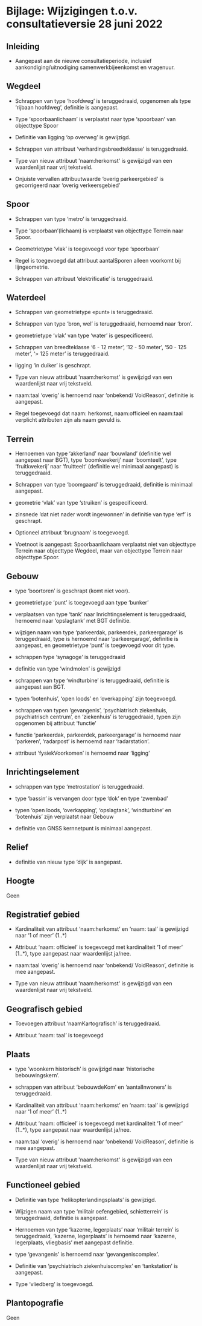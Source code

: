 Bijlage: Wijzigingen t.o.v. consultatieversie 28 juni 2022
==========================================================

Inleiding
---------

-   Aangepast aan de nieuwe consultatieperiode, inclusief
    aankondiging/uitnodiging samenwerkbijeenkomst en vragenuur.

Wegdeel
-------

-   Schrappen van type ‘hoofdweg’ is teruggedraaid, opgenomen als type ‘rijbaan
    hoofdweg’, definitie is aangepast.

-   Type ‘spoorbaanlichaam’ is verplaatst naar type ‘spoorbaan’ van objecttype
    Spoor

-   Definitie van ligging ‘op overweg’ is gewijzigd.

-   Schrappen van attribuut ‘verhardingsbreedteklasse’ is teruggedraaid.

-   Type van nieuw attribuut 'naam:herkomst' is gewijzigd van een waardenlijst
    naar vrij tekstveld.

-   Onjuiste vervallen attribuutwaarde ‘overig parkeergebied’ is gecorrigeerd
    naar ‘overig verkeersgebied’

Spoor
-----

-   Schrappen van type ‘metro’ is teruggedraaid.

-   Type ‘spoorbaan’(lichaam) is verplaatst van objecttype Terrein naar Spoor.

-   Geometrietype ‘vlak’ is toegevoegd voor type ‘spoorbaan’

-   Regel is toegevoegd dat attribuut aantalSporen alleen voorkomt bij
    lijngeometrie.

-   Schrappen van attribuut ‘elektrificatie’ is teruggedraaid.

Waterdeel
---------

-   Schrappen van geometrietype «punt» is teruggedraaid.

-   Schrappen van type ‘bron, wel’ is teruggedraaid, hernoemd naar ‘bron’.

-   geometrietype ‘vlak’ van type ‘water’ is gespecificeerd.

-   Schrappen van breedteklasse ‘6 - 12 meter’, ‘12 - 50 meter’, ‘50 - 125
    meter’, ‘\> 125 meter’ is teruggedraaid.

-   ligging ‘in duiker’ is geschrapt.

-   Type van nieuw attribuut 'naam:herkomst' is gewijzigd van een waardenlijst
    naar vrij tekstveld.

-   naam:taal ‘overig’ is hernoemd naar ‘onbekend/ VoidReason’, definitie is
    aangepast.

-   Regel toegevoegd dat naam: herkomst, naam:officieel en naam:taal verplicht
    attributen zijn als naam gevuld is.

Terrein
-------

-   Hernoemen van type ‘akkerland’ naar ‘bouwland’ (definitie wel aangepast naar
    BGT), type ‘boomkwekerij’ naar ‘boomteelt’, type ‘fruitkwekerij’ naar
    ‘fruitteelt’ (definitie wel minimaal aangepast) is teruggedraaid.

-   Schrappen van type ‘boomgaard’ is teruggedraaid, definitie is minimaal
    aangepast.

-   geometrie ‘vlak’ van type ‘struiken’ is gespecificeerd.

-   zinsnede ‘dat niet nader wordt ingewonnen’ in definitie van type ‘erf’ is
    geschrapt.

-   Optioneel attribuut ‘brugnaam’ is toegevoegd.

-   Voetnoot is aangepast: Spoorbaanlichaam verplaatst niet van objecttype
    Terrein naar objecttype Wegdeel, maar van objecttype Terrein naar objecttype
    Spoor.

Gebouw
------

-   type ‘boortoren’ is geschrapt (komt niet voor).

-   geometrietype ‘punt’ is toegevoegd aan type ‘bunker’

-   verplaatsen van type ‘tank’ naar Inrichtingselement is teruggedraaid,
    hernoemd naar ‘opslagtank’ met BGT definitie.

-   wijzigen naam van type ‘parkeerdak, parkeerdek, parkeergarage’ is
    teruggedraaid, type is hernoemd naar ‘parkeergarage’, definitie is
    aangepast, en geometrietype ‘punt’ is toegevoegd voor dit type.

-   schrappen type ‘synagoge’ is teruggedraaid

-   definitie van type ‘windmolen’ is gewijzigd

-   schrappen van type ‘windturbine’ is teruggedraaid, definitie is aangepast
    aan BGT.

-   typen ‘botenhuis’, ‘open loods’ en ‘overkapping’ zijn toegevoegd.

-   schrappen van typen ‘gevangenis’, ‘psychiatrisch ziekenhuis, psychiatrisch
    centrum’, en ‘ziekenhuis’ is teruggedraaid, typen zijn opgenomen bij
    attribuut ‘functie’

-   functie ‘parkeerdak, parkeerdek, parkeergarage’ is hernoemd naar ‘parkeren’,
    ‘radarpost’ is hernoemd naar ‘radarstation’.

-   attribuut ‘fysiekVoorkomen’ is hernoemd naar ‘ligging’

Inrichtingselement
------------------

-   schrappen van type ‘metrostation’ is teruggedraaid.

-   type ‘bassin’ is vervangen door type ‘dok’ en type ‘zwembad’

-   typen ‘open loods, ‘overkapping’, ‘opslagtank’, ‘windturbine’ en ‘botenhuis’
    zijn verplaatst naar Gebouw

-   definitie van GNSS kernnetpunt is minimaal aangepast.

Relief
------

-   definitie van nieuw type ‘dijk’ is aangepast.

Hoogte
------

Geen

Registratief gebied
-------------------

-   Kardinaliteit van attribuut ‘naam:herkomst’ en ‘naam: taal’ is gewijzigd
    naar ‘1 of meer’ (1..\*)

-   Attribuut ‘naam: officieel’ is toegevoegd met kardinaliteit ‘1 of meer’
    (1..\*), type aangepast naar waardenlijst ja/nee.

-   naam:taal ‘overig’ is hernoemd naar ‘onbekend/ VoidReason’, definitie is mee
    aangepast.

-   Type van nieuw attribuut 'naam:herkomst' is gewijzigd van een waardenlijst
    naar vrij tekstveld.

Geografisch gebied
------------------

-   Toevoegen attribuut ‘naamKartografisch’ is teruggedraaid.

-   Attribuut ‘naam: taal’ is toegevoegd

Plaats
------

-   type ‘woonkern historisch’ is gewijzigd naar ‘historische bebouwingskern’.

-   schrappen van attribuut ‘bebouwdeKom’ en ‘aantalInwoners’ is teruggedraaid.

-   Kardinaliteit van attribuut ‘naam:herkomst’ en ‘naam: taal’ is gewijzigd
    naar ‘1 of meer’ (1..\*)

-   Attribuut ‘naam: officieel’ is toegevoegd met kardinaliteit ‘1 of meer’
    (1..\*), type aangepast naar waardenlijst ja/nee.

-   naam:taal ‘overig’ is hernoemd naar ‘onbekend/ VoidReason’, definitie is mee
    aangepast.

-   Type van nieuw attribuut 'naam:herkomst' is gewijzigd van een waardenlijst
    naar vrij tekstveld.

Functioneel gebied
------------------

-   Definitie van type ‘helikopterlandingsplaats’ is gewijzigd.

-   Wijzigen naam van type ‘militair oefengebied, schietterrein’ is
    teruggedraaid, definitie is aangepast.

-   Hernoemen van type ‘kazerne, legerplaats’ naar ‘militair terrein’ is
    teruggedraaid, ‘kazerne, legerplaats’ is hernoemd naar ‘kazerne,
    legerplaats, vliegbasis’ met aangepast definitie.

-   type ‘gevangenis’ is hernoemd naar ‘gevangeniscomplex’.

-   Definitie van ‘psychiatrisch ziekenhuiscomplex’ en ‘tankstation’ is
    aangepast.

-   Type ‘vliedberg’ is toegevoegd.

Plantopografie
--------------

Geen
